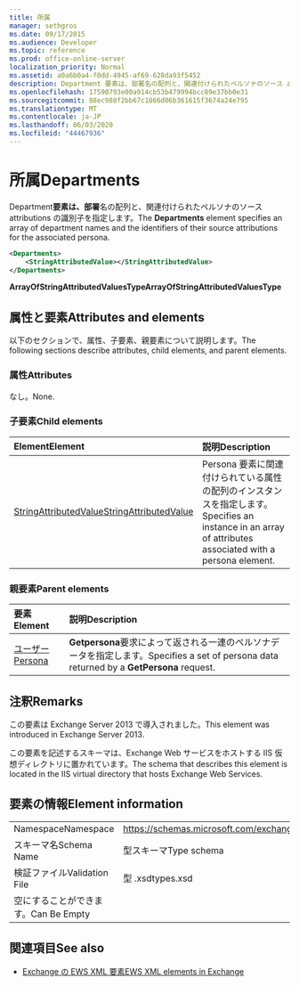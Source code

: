 ```yaml
---
title: 所属
manager: sethgros
ms.date: 09/17/2015
ms.audience: Developer
ms.topic: reference
ms.prod: office-online-server
localization_priority: Normal
ms.assetid: a0a6b0a4-f0dd-4945-af69-628da93f5452
description: Department 要素は、部署名の配列と、関連付けられたペルソナのソース attributions の識別子を指定します。
ms.openlocfilehash: 17590793e00a914cb53b479994bcc89e37bb0e31
ms.sourcegitcommit: 88ec988f2bb67c1866d06b361615f3674a24e795
ms.translationtype: MT
ms.contentlocale: ja-JP
ms.lasthandoff: 06/03/2020
ms.locfileid: "44467936"
---
```

# <a name="departments"></a><span data-ttu-id="cc7e9-103">所属</span><span class="sxs-lookup"><span data-stu-id="cc7e9-103">Departments</span></span>

<span data-ttu-id="cc7e9-104">Department**要素は、部署**名の配列と、関連付けられたペルソナのソース attributions の識別子を指定します。</span><span class="sxs-lookup"><span data-stu-id="cc7e9-104">The **Departments** element specifies an array of department names and the identifiers of their source attributions for the associated persona.</span></span> 
  
```XML
<Departments>
    <StringAttributedValue></StringAttributedValue>
</Departments>
```

 <span data-ttu-id="cc7e9-105">**ArrayOfStringAttributedValuesType**</span><span class="sxs-lookup"><span data-stu-id="cc7e9-105">**ArrayOfStringAttributedValuesType**</span></span>
## <a name="attributes-and-elements"></a><span data-ttu-id="cc7e9-106">属性と要素</span><span class="sxs-lookup"><span data-stu-id="cc7e9-106">Attributes and elements</span></span>

<span data-ttu-id="cc7e9-107">以下のセクションで、属性、子要素、親要素について説明します。</span><span class="sxs-lookup"><span data-stu-id="cc7e9-107">The following sections describe attributes, child elements, and parent elements.</span></span>
  
### <a name="attributes"></a><span data-ttu-id="cc7e9-108">属性</span><span class="sxs-lookup"><span data-stu-id="cc7e9-108">Attributes</span></span>

<span data-ttu-id="cc7e9-109">なし。</span><span class="sxs-lookup"><span data-stu-id="cc7e9-109">None.</span></span>
  
### <a name="child-elements"></a><span data-ttu-id="cc7e9-110">子要素</span><span class="sxs-lookup"><span data-stu-id="cc7e9-110">Child elements</span></span>

|<span data-ttu-id="cc7e9-111">**Element**</span><span class="sxs-lookup"><span data-stu-id="cc7e9-111">**Element**</span></span>|<span data-ttu-id="cc7e9-112">**説明**</span><span class="sxs-lookup"><span data-stu-id="cc7e9-112">**Description**</span></span>|
|:-----|:-----|
|[<span data-ttu-id="cc7e9-113">StringAttributedValue</span><span class="sxs-lookup"><span data-stu-id="cc7e9-113">StringAttributedValue</span></span>](stringattributedvalue.md) <br/> |<span data-ttu-id="cc7e9-114">Persona 要素に関連付けられている属性の配列のインスタンスを指定します。</span><span class="sxs-lookup"><span data-stu-id="cc7e9-114">Specifies an instance in an array of attributes associated with a persona element.</span></span>  <br/> |
   
### <a name="parent-elements"></a><span data-ttu-id="cc7e9-115">親要素</span><span class="sxs-lookup"><span data-stu-id="cc7e9-115">Parent elements</span></span>

|<span data-ttu-id="cc7e9-116">**要素**</span><span class="sxs-lookup"><span data-stu-id="cc7e9-116">**Element**</span></span>|<span data-ttu-id="cc7e9-117">**説明**</span><span class="sxs-lookup"><span data-stu-id="cc7e9-117">**Description**</span></span>|
|:-----|:-----|
|[<span data-ttu-id="cc7e9-118">ユーザー</span><span class="sxs-lookup"><span data-stu-id="cc7e9-118">Persona</span></span>](persona.md) <br/> |<span data-ttu-id="cc7e9-119">**Getpersona**要求によって返される一連のペルソナデータを指定します。</span><span class="sxs-lookup"><span data-stu-id="cc7e9-119">Specifies a set of persona data returned by a **GetPersona** request.</span></span>  <br/> |
   
## <a name="remarks"></a><span data-ttu-id="cc7e9-120">注釈</span><span class="sxs-lookup"><span data-stu-id="cc7e9-120">Remarks</span></span>

<span data-ttu-id="cc7e9-121">この要素は Exchange Server 2013 で導入されました。</span><span class="sxs-lookup"><span data-stu-id="cc7e9-121">This element was introduced in Exchange Server 2013.</span></span>
  
<span data-ttu-id="cc7e9-122">この要素を記述するスキーマは、Exchange Web サービスをホストする IIS 仮想ディレクトリに置かれています。</span><span class="sxs-lookup"><span data-stu-id="cc7e9-122">The schema that describes this element is located in the IIS virtual directory that hosts Exchange Web Services.</span></span>
  
## <a name="element-information"></a><span data-ttu-id="cc7e9-123">要素の情報</span><span class="sxs-lookup"><span data-stu-id="cc7e9-123">Element information</span></span>

|||
|:-----|:-----|
|<span data-ttu-id="cc7e9-124">Namespace</span><span class="sxs-lookup"><span data-stu-id="cc7e9-124">Namespace</span></span>  <br/> |https://schemas.microsoft.com/exchange/services/2006/types  <br/> |
|<span data-ttu-id="cc7e9-125">スキーマ名</span><span class="sxs-lookup"><span data-stu-id="cc7e9-125">Schema Name</span></span>  <br/> |<span data-ttu-id="cc7e9-126">型スキーマ</span><span class="sxs-lookup"><span data-stu-id="cc7e9-126">Type schema</span></span>  <br/> |
|<span data-ttu-id="cc7e9-127">検証ファイル</span><span class="sxs-lookup"><span data-stu-id="cc7e9-127">Validation File</span></span>  <br/> |<span data-ttu-id="cc7e9-128">型 .xsd</span><span class="sxs-lookup"><span data-stu-id="cc7e9-128">types.xsd</span></span>  <br/> |
|<span data-ttu-id="cc7e9-129">空にすることができます。</span><span class="sxs-lookup"><span data-stu-id="cc7e9-129">Can Be Empty</span></span>  <br/> ||
   
## <a name="see-also"></a><span data-ttu-id="cc7e9-130">関連項目</span><span class="sxs-lookup"><span data-stu-id="cc7e9-130">See also</span></span>

- [<span data-ttu-id="cc7e9-131">Exchange の EWS XML 要素</span><span class="sxs-lookup"><span data-stu-id="cc7e9-131">EWS XML elements in Exchange</span></span>](ews-xml-elements-in-exchange.md)


